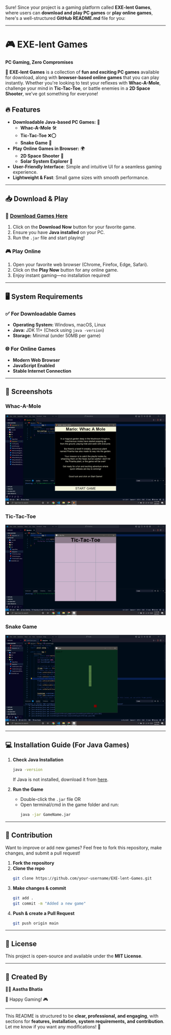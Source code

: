 Sure! Since your project is a gaming platform called **EXE-lent Games**, where users can **download and play PC games** or **play online games**, here's a well-structured **GitHub README.md** file for you:  

---

# 🎮 EXE-lent Games  

**PC Gaming, Zero Compromises**  

🚀 **EXE-lent Games** is a collection of **fun and exciting PC games** available for download, along with **browser-based online games** that you can play instantly. Whether you're looking to test your reflexes with **Whac-A-Mole**, challenge your mind in **Tic-Tac-Toe**, or battle enemies in a **2D Space Shooter**, we’ve got something for everyone!  

## 🔥 Features  

- **Downloadable Java-based PC Games:** 🎲  
  - **Whac-A-Mole** 🛠️  
  - **Tic-Tac-Toe** ❌⭕  
  - **Snake Game** 🐍  
- **Play Online Games in Browser:** 🌍  
  - **2D Space Shooter** 🚀  
  - **Solar System Explorer** 🌌  
- **User-Friendly Interface**: Simple and intuitive UI for a seamless gaming experience.  
- **Lightweight & Fast**: Small game sizes with smooth performance.  

---

## 📥 Download & Play  

### 🔗 [Download Games Here](https://drive.google.com/)  

1. Click on the **Download Now** button for your favorite game.  
2. Ensure you have **Java installed** on your PC.  
3. Run the `.jar` file and start playing!  

### 🎮 Play Online  

1. Open your favorite web browser (Chrome, Firefox, Edge, Safari).  
2. Click on the **Play Now** button for any online game.  
3. Enjoy instant gaming—no installation required!  

---

## 🖥️ System Requirements  

### ✅ For Downloadable Games  
- **Operating System:** Windows, macOS, Linux  
- **Java:** JDK 11+ (Check using `java -version`)  
- **Storage:** Minimal (under 50MB per game)  

### 🌐 For Online Games  
- **Modern Web Browser**  
- **JavaScript Enabled**  
- **Stable Internet Connection**  

---

## 📸 Screenshots  

### **Whac-A-Mole**  
![Whac-A-Mole Screenshot](images/wacamole/GameScreenshot1.png)  

### **Tic-Tac-Toe**  
![Tic-Tac-Toe Screenshot](images/tictactoe/GameScreenshot1.png)  

### **Snake Game**  
![Snake Game Screenshot](images/snakegame/GameScreenshot1.png)  

---

## 💻 Installation Guide (For Java Games)  

1. **Check Java Installation**  
   ```sh
   java -version
   ```  
   If Java is not installed, download it from [here](https://www.oracle.com/java/technologies/javase-jdk11-downloads.html).  

2. **Run the Game**  
   - Double-click the `.jar` file OR  
   - Open terminal/cmd in the game folder and run:  
     ```sh
     java -jar GameName.jar
     ```  

---

## 🤝 Contribution  

Want to improve or add new games? Feel free to fork this repository, make changes, and submit a pull request!  

1. **Fork the repository**  
2. **Clone the repo**  
   ```sh
   git clone https://github.com/your-username/EXE-lent-Games.git
   ```  
3. **Make changes & commit**  
   ```sh
   git add .
   git commit -m "Added a new game"
   ```  
4. **Push & create a Pull Request**  
   ```sh
   git push origin main
   ```  

---

## 📜 License  

This project is open-source and available under the **MIT License**.  

---

## 💖 Created By  

👩‍💻 **Aastha Bhatia**  

🚀 Happy Gaming! 🎮  

---

This README is structured to be **clear, professional, and engaging**, with sections for **features, installation, system requirements, and contribution**. Let me know if you want any modifications! 🚀
